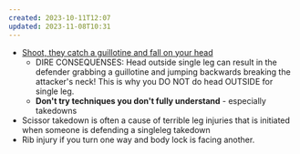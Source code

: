 ```yaml
---
created: 2023-10-11T12:07
updated: 2023-11-08T10:31
---
```

- [Shoot, they catch a guillotine and fall on your head](https://youtu.be/4b3d0rkl0yc)
	- DIRE CONSEQUENSES: Head outside single leg can result in the defender grabbing a guillotine and jumping backwards breaking the attacker's neck!  This is why you DO NOT do head OUTSIDE for single leg.
	- **Don't try techniques you don't fully understand** - especially takedowns
- Scissor takedown is often a cause of terrible leg injuries that is initiated when someone is defending a singleleg takedown
- Rib injury if you turn one way and body lock is facing another.
